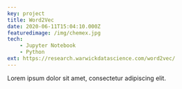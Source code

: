 ```yaml
---
key: project
title: Word2Vec 
date: 2020-06-11T15:04:10.000Z
featuredimage: /img/chemex.jpg
tech:
    - Jupyter Notebook
    - Python
ext: https://research.warwickdatascience.com/word2vec/
---
```


Lorem ipsum dolor sit amet, consectetur adipiscing elit. 

